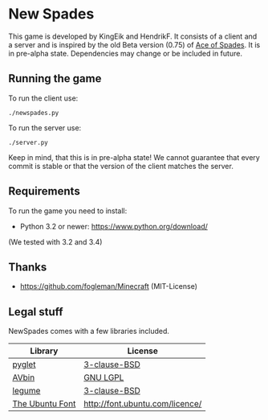New Spades
===========
This game is developed by KingEik and HendrikF.
It consists of a client and a server and is inspired by the old Beta version (0.75) of [Ace of Spades](http://buildandshoot.com/).
It is in pre-alpha state.
Dependencies may change or be included in future.

Running the game
-----------------
To run the client use:

    ./newspades.py

To run the server use:

    ./server.py

Keep in mind, that this is in pre-alpha state! We cannot guarantee that every commit is stable or that the version of the client matches the server.

Requirements
-------------
To run the game you need to install:

* Python 3.2 or newer: https://www.python.org/download/

(We tested with 3.2 and 3.4)

Thanks
-------
* https://github.com/fogleman/Minecraft (MIT-License)

Legal stuff
------------
NewSpades comes with a few libraries included.

Library | License
--------|--------
[pyglet](http://pyglet.org/) | [3-clause-BSD](https://code.google.com/p/pyglet/source/browse/LICENSE)
[AVbin](http://avbin.github.io/AVbin/Home/Home.html) | [GNU LGPL](https://github.com/AVbin/AVbin/blob/master/COPYING.LESSER)
[legume](https://bitbucket.org/reidyd/legume) | [3-clause-BSD](https://bitbucket.org/reidyd/legume/src/2797680265901888c1d638a7852b961b5a9610dd/LICENSE)
[The Ubuntu Font](http://font.ubuntu.com/) | http://font.ubuntu.com/licence/

